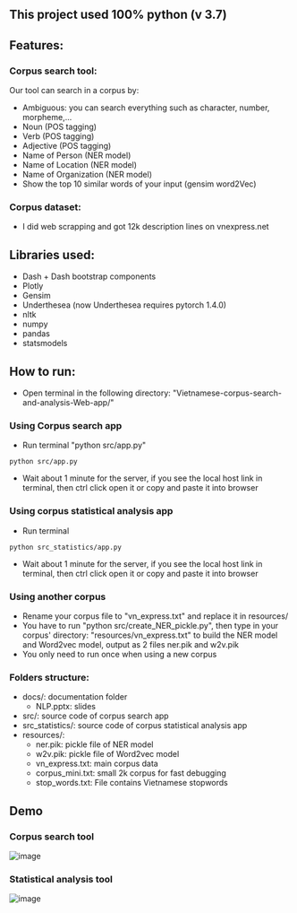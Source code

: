 ## This project used 100% python (v 3.7)

## Features:
### Corpus search tool:
Our tool can search in a corpus by:
- Ambiguous: you can search everything such as character, number, morpheme,...
- Noun (POS tagging)
- Verb (POS tagging)
- Adjective (POS tagging)
- Name of Person (NER model)
- Name of Location (NER model)
- Name of Organization (NER model)
- Show the top 10 similar words of your input (gensim word2Vec)


### Corpus dataset:
- I did web scrapping and got 12k description lines on vnexpress.net


## Libraries used:
- Dash + Dash bootstrap components
- Plotly 
- Gensim
- Underthesea (now Underthesea requires pytorch 1.4.0)
- nltk
- numpy
- pandas
- statsmodels

## How to run:
- Open terminal in the following directory: "Vietnamese-corpus-search-and-analysis-Web-app/"
### Using Corpus search app
- Run terminal "python src/app.py"
```console
python src/app.py
```
- Wait about 1 minute for the server, if you see the local host link in terminal, then ctrl click open it or copy and paste it into browser

### Using corpus statistical analysis app
- Run terminal
```console
python src_statistics/app.py
```
- Wait about 1 minute for the server, if you see the local host link in terminal, then ctrl click open it or copy and paste it into browser

### Using another corpus
- Rename your corpus file to "vn_express.txt" and replace it in resources/
- You have to run "python src/create_NER_pickle.py", then type in your corpus' directory: "resources/vn_express.txt" to build the NER model and Word2vec model, output as 2 files ner.pik and w2v.pik
- You only need to run once when using a new corpus

### Folders structure:
- docs/: documentation folder
	+ NLP.pptx: slides
- src/: source code of corpus search app
- src_statistics/: source code of corpus statistical analysis app
- resources/:
  - ner.pik: pickle file of NER model
  - w2v.pik: pickle file of Word2vec model
  - vn_express.txt: main corpus data
  - corpus_mini.txt: small 2k corpus for fast debugging 
  - stop_words.txt: File contains Vietnamese stopwords 

## Demo
### Corpus search tool
![image](https://drive.google.com/uc?export=view&id=1dainTJzqsBRTHOEOwKOAwuwoS4wPBhcb)
### Statistical analysis tool
![image](https://drive.google.com/uc?export=view&id=1K9n8OwOlBngreFt1NfOYG7wfu84pV8dN)


